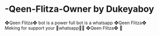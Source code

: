# -Qeen-Flitza-Owner by Dukeyaboy
❖Qeen Flitza❖ bot is a power full bot
is a whatsapp ❖Qeen Flitza❖ Meking for
support your 🍇whatsapp🍇🍓 ❖Qeen Flitza❖ 🍓
